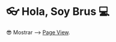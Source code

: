 # 👓 Hola, Soy Brus 💻

😎 Mostrar --> <a href="https://https://brusespinal.github.io/Animated-text-HTML-CSS" target="_blank" >Page View</a>.
